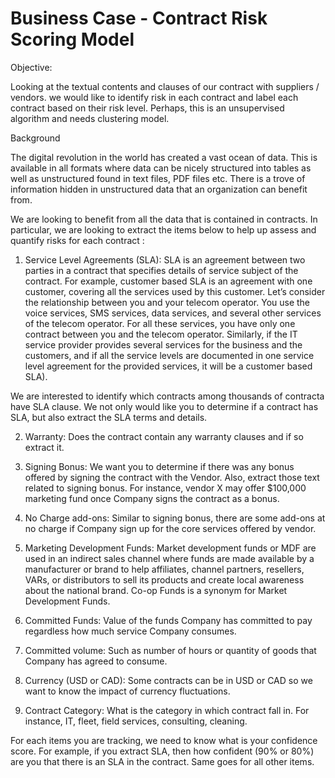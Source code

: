 # Business Case - Contract Risk Scoring Model

Objective:

Looking at the textual contents and clauses of our contract with suppliers / vendors. we would like to identify risk in each contract and label each contract based on their risk level. Perhaps, this is an unsupervised algorithm and needs clustering model.

Background

The digital revolution in the world has created a vast ocean of data. This is available in all formats where data can be nicely structured into tables as well as unstructured found in text files, PDF files etc. There is a trove of information hidden in unstructured data that an organization can benefit from.

We are looking to benefit from all the data that is contained in contracts. In particular, we are looking to extract the items below to help up assess and quantify risks for each contract :

1) Service Level Agreements (SLA): SLA is an agreement between two parties in a contract that specifies details of service subject of the contract. For example, customer based SLA is an agreement with one customer, covering all the services used by this customer. Let’s consider the relationship between you and your telecom operator. You use the voice services, SMS services, data services, and several other services of the telecom operator. For all these services, you have only one contract between you and the telecom operator. Similarly, if the IT service provider provides several services for the business and the customers, and if all the service levels are documented in one service level agreement for the provided services, it will be a customer based SLA).

We are interested to identify which contracts among thousands of contracta have SLA clause. We not only would like you to determine if a contract has SLA, but also extract the SLA terms and details.

2) Warranty: Does the contract contain any warranty clauses and if so extract it.

3) Signing Bonus: We want you to determine if there was any bonus offered by signing the contract with the Vendor. Also, extract those text related to signing bonus. For instance, vendor X may offer $100,000 marketing fund once Company signs the contract as a bonus.

4) No Charge add-ons: Similar to signing bonus, there are some add-ons at no charge if Company sign up for the core services offered by vendor.

5) Marketing Development Funds: Market development funds or MDF are used in an indirect sales channel where funds are made available by a manufacturer or brand to help affiliates, channel partners, resellers, VARs, or distributors to sell its products and create local awareness about the national brand. Co-op Funds is a synonym for Market Development Funds.

6) Committed Funds: Value of the funds Company has committed to pay regardless how much service Company consumes.

7) Committed volume: Such as number of hours or quantity of goods that Company has agreed to consume.

8) Currency (USD or CAD): Some contracts can be in USD or CAD so we want to know the impact of currency fluctuations.

9) Contract Category: What is the category in which contract fall in. For instance, IT, fleet, field services, consulting, cleaning.

For each items you are tracking, we need to know what is your confidence score. For example, if you extract SLA, then how confident (90% or 80%) are you that there is an SLA in the contract. Same goes for all other items.

